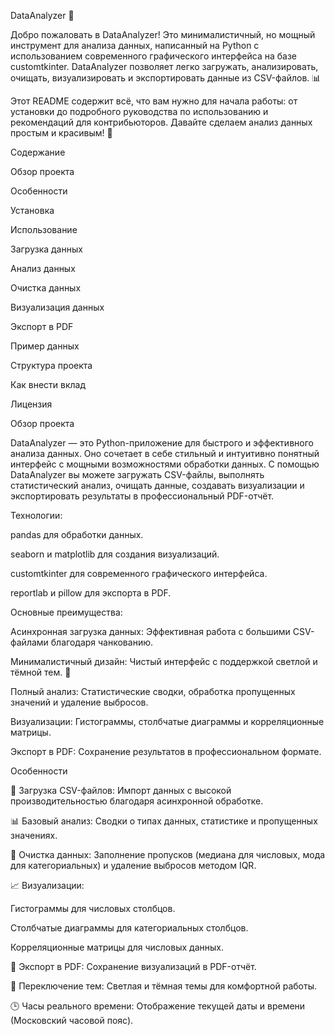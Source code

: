 DataAnalyzer 🚀

Добро пожаловать в DataAnalyzer! Это минималистичный, но мощный инструмент для анализа данных, написанный на Python с использованием современного графического интерфейса на базе customtkinter. DataAnalyzer позволяет легко загружать, анализировать, очищать, визуализировать и экспортировать данные из CSV-файлов. 📊

Этот README содержит всё, что вам нужно для начала работы: от установки до подробного руководства по использованию и рекомендаций для контрибьюторов. Давайте сделаем анализ данных простым и красивым! 💎



Содержание





Обзор проекта



Особенности



Установка



Использование





Загрузка данных



Анализ данных



Очистка данных



Визуализация данных



Экспорт в PDF



Пример данных



Структура проекта



Как внести вклад



Лицензия



Обзор проекта

DataAnalyzer — это Python-приложение для быстрого и эффективного анализа данных. Оно сочетает в себе стильный и интуитивно понятный интерфейс с мощными возможностями обработки данных. С помощью DataAnalyzer вы можете загружать CSV-файлы, выполнять статистический анализ, очищать данные, создавать визуализации и экспортировать результаты в профессиональный PDF-отчёт.

Технологии:





pandas для обработки данных.



seaborn и matplotlib для создания визуализаций.



customtkinter для современного графического интерфейса.



reportlab и pillow для экспорта в PDF.

Основные преимущества:





Асинхронная загрузка данных: Эффективная работа с большими CSV-файлами благодаря чанкованию.



Минималистичный дизайн: Чистый интерфейс с поддержкой светлой и тёмной тем. 🌙



Полный анализ: Статистические сводки, обработка пропущенных значений и удаление выбросов.



Визуализации: Гистограммы, столбчатые диаграммы и корреляционные матрицы.



Экспорт в PDF: Сохранение результатов в профессиональном формате.



Особенности





📂 Загрузка CSV-файлов: Импорт данных с высокой производительностью благодаря асинхронной обработке.



📊 Базовый анализ: Сводки о типах данных, статистике и пропущенных значениях.



🧹 Очистка данных: Заполнение пропусков (медиана для числовых, мода для категориальных) и удаление выбросов методом IQR.



📈 Визуализации:





Гистограммы для числовых столбцов.



Столбчатые диаграммы для категориальных столбцов.



Корреляционные матрицы для числовых данных.



📄 Экспорт в PDF: Сохранение визуализаций в PDF-отчёт.



🌙 Переключение тем: Светлая и тёмная темы для комфортной работы.



🕒 Часы реального времени: Отображение текущей даты и времени (Московский часовой пояс).

